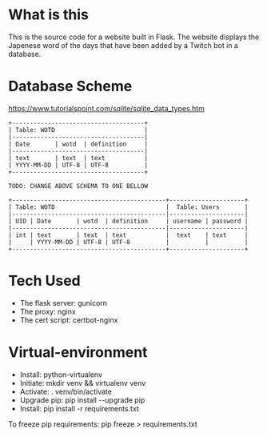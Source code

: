 # What is this
This is the source code for a website built in Flask. The website displays the Japenese word of the days that have been added by a Twitch bot in a database.

# Database Scheme
https://www.tutorialspoint.com/sqlite/sqlite_data_types.htm

```
+-------------------------------------+
| Table: WOTD                         |
|-------------------------------------|
| Date       | wotd  | definition     |
|-------------------------------------|
| text       | text  | text           |
| YYYY-MM-DD | UTF-8 | UTF-8          |
+-------------------------------------+

TODO: CHANGE ABOVE SCHEMA TO ONE BELLOW

+-------------------------------------------+---------------------+
| Table: WOTD                               |  Table: Users       |
|-------------------------------------------|---------------------|
| UID | Date       | wotd  | definition     | username | password |
|-------------------------------------------|---------------------|
| int | text       | text  | text           |  text    | text     |
|     | YYYY-MM-DD | UTF-8 | UTF-8          |          |          |
+-------------------------------------------+---------------------+
```

# Tech Used
* The flask server:   gunicorn
* The proxy:          nginx
* The cert script:    certbot-nginx


# Virtual-environment
* Install: 		python-virtualenv
* Initiate: 	mkdir venv && virtualenv venv
* Activate: 	. venv/bin/activate
* Upgrade pip: 	pip install --upgrade pip
* Install:      pip install -r requirements.txt

To freeze pip requirements: pip freeze > requirements.txt